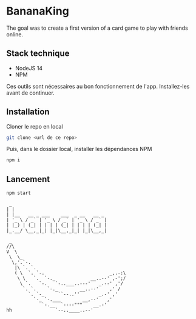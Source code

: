 # BananaKing

The goal was to create a first version of a card game to play with friends online.

## Stack technique

- NodeJS 14
- NPM

Ces outils sont nécessaires au bon fonctionnement de l'app. Installez-les avant de continuer.

## Installation

Cloner le repo en local

```bash
git clone <url de ce repo>
```

Puis, dans le dossier local, installer les dépendances NPM

```bash
npm i
```

## Lancement

```bash
npm start
```

```
 _
| |
| |__   __ _ ___    ___  _ __   __ _ 
| '_ \ / _` | '_ \ / _` | '_ \ / _` |
| |_) | (_| | | | | (_| | | | | (_| |
|_.__/ \__,_|_| |_|\__,_|_| |_|\__,_|

 _
//\
V  \
 \  \_
  \,'.`-.
   |\ `. `.       
   ( \  `. `-.                        _,.-:\
    \ \   `.  `-._             __..--' ,-';/
     \ `.   `-.   `-..___..---'   _.--' ,'/
      `. `.    `-._        __..--'    ,' /
        `. `-_     ``--..''       _.-' ,'
          `-_ `-.___        __,--'   ,'
             `-.__  `----"""    __.-'
hh                `--..____..--'
```
